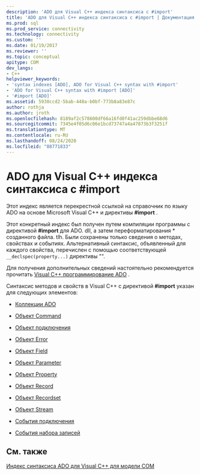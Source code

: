 ```yaml
---
description: 'ADO для Visual C++ индекса синтаксиса с #import'
title: 'ADO для Visual C++ индекса синтаксиса с #import | Документация Майкрософт'
ms.prod: sql
ms.prod_service: connectivity
ms.technology: connectivity
ms.custom: ''
ms.date: 01/19/2017
ms.reviewer: ''
ms.topic: conceptual
apitype: COM
dev_langs:
- C++
helpviewer_keywords:
- 'syntax indexes [ADO], ADO for Visual C++ syntax with #import'
- 'ADO for Visual C++ syntax with #import [ADO]'
- '#import [ADO]'
ms.assetid: 5930ccd2-5bab-448a-b0bf-773b8a83e87c
author: rothja
ms.author: jroth
ms.openlocfilehash: 8189af2c578600df66a16fd0f41ac259dbbe68d6
ms.sourcegitcommit: 7345e4f05d6c06e1bcd73747a4a47873b3f3251f
ms.translationtype: MT
ms.contentlocale: ru-RU
ms.lasthandoff: 08/24/2020
ms.locfileid: "88771833"
---
```

# <a name="ado-for-visual-c-syntax-index-with-import"></a>ADO для Visual C++ индекса синтаксиса с #import
Этот индекс является перекрестной ссылкой на справочник по языку ADO на основе Microsoft Visual C++ и директивы **#import** .  
  
 Этот конкретный индекс был получен путем компиляции программы с директивой **#import** для ADO. dll, а затем переформатирования \* созданного файла. tlh. Были сохранены только сведения о методах, свойствах и событиях. Альтернативный синтаксис, объявленный для каждого свойства, перечислен с помощью соответствующей `__declspec(property...)` директивы "".  
  
 Для получения дополнительных сведений настоятельно рекомендуется прочитать [Visual C++ программирование ADO](../../guide/appendixes/visual-c-ado-programming.md) .  
  
 Синтаксис методов и свойств в Visual C++ с директивой **#import** указан для следующих элементов:  
  
-   [Коллекции ADO](./collections-visual-c-syntax-index-with-sharpimport.md)  
  
-   [Объект Command](./command-visual-c-syntax-index-with-sharpimport.md)  
  
-   [Объект подключения](./connection-visual-c-syntax-index-with-sharpimport.md)  
  
-   [Объект Error](./error-visual-c-syntax-index-with-sharpimport.md)  
  
-   [Объект Field](./field-visual-c-syntax-index-with-sharpimport.md)  
  
-   [Объект Parameter](./parameter-visual-c-syntax-index-with-sharpimport.md)  
  
-   [Объект Property](./property-visual-c-syntax-index-with-sharpimport.md)  
  
-   [Объект Record](./record-visual-c-syntax-index-with-sharpimport.md)  
  
-   [Объект Recordset](./recordset-visual-c-syntax-index-with-sharpimport.md)  
  
-   [Объект Stream](./stream-visual-c-syntax-index-with-sharpimport.md)  
  
-   [События подключения](./connectionevents-visual-c-syntax-index-with-sharpimport.md)  
  
-   [События набора записей](./recordsetevents-visual-c-syntax-index-with-sharpimport.md)  
  
## <a name="see-also"></a>См. также  
 [Индекс синтаксиса ADO для Visual C++ для модели COM](./ado-for-visual-c-syntax-index-for-com.md)